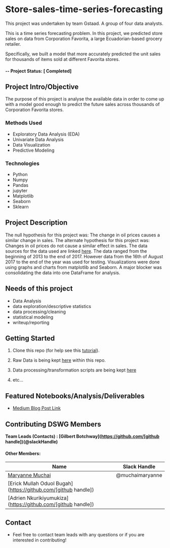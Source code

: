 # Store-sales-time-series-forecasting
This project was undertaken by team Gstaad. A group of four data analysts.

This is a time series forecasting problem. In this project, we predicted store sales on data from Corporation Favorita, a large Ecuadorian-based grocery retailer.

Specifically, we built a model that more accurately predicted the unit sales for thousands of items sold at different Favorita stores.

#### -- Project Status: [ Completed]

## Project Intro/Objective
The purpose of this project is analyse the available data in order to come up with a model good enough to predict the future sales across thousands of Corporation Favorita stores.

### Methods Used
* Exploratory Data Analysis (EDA)
* Univariate Data Analysis
* Data Visualization
* Predictive Modeling


### Technologies
* Python
* Numpy
* Pandas
* jupyter
* Matplotlib
* Seaborn
* Sklearn

## Project Description
The null hypothesis for this project was: 
The change in oil prices causes a similar change in sales.
The alternate hypothesis for this project was:
Changes in oil prices do not cause a similar effect in sales.
The data sources for the data used are linked [here](https://github.com/muchaimaryanne/store-sales-time-series-forecasting/blob/main/store-sales-time-series-forecasting.zip). The data ranged from the beginning of 2013 to the end of 2017. However data from the 16th of August 2017 to the end of the year was used for testing. Visualizations were done using graphs and charts from matplotlib and Seaborn. A major blocker was consolidating the data into one DataFrame for analysis.

## Needs of this project

- Data Analysis
- data exploration/descriptive statistics
- data processing/cleaning
- statistical modeling
- writeup/reporting


## Getting Started

1. Clone this repo (for help see this [tutorial](https://help.github.com/articles/cloning-a-repository/)).
2. Raw Data is being kept [here](https://github.com/muchaimaryanne/store-sales-time-series-forecasting/blob/main/store-sales-time-series-forecasting.zip) within this repo.
  
3. Data processing/transformation scripts are being kept [here](https://github.com/muchaimaryanne/store-sales-time-series-forecasting.git)
4. etc...  

## Featured Notebooks/Analysis/Deliverables
* [Medium Blog Post Link](https://medium.com/@muchaimaryanne/corporation-favorita-sales-time-series-forecasting-17c6ac6bf9da)

## Contributing DSWG Members

**Team Leads (Contacts) : [Gilbert Botchway](https://github.com/[github handle])(@slackHandle)**

#### Other Members:

|Name     |  Slack Handle   | 
|---------|-----------------|
|[Maryanne Muchai](https://github.com/muchaimaryanne])| @muchaimaryanne       |
|[Erick Mullah Oduol Bugah](https://github.com/[github handle]) |        |
|[Adrien Nkurikiyumukiza](https://github.com/[github handle]) |        |

## Contact
* Feel free to contact team leads with any questions or if you are interested in contributing!
